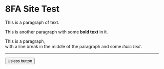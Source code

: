 <html>
  <h1>8FA Site Test</h1>
<head>
</head>
<body>
  <p>This is a paragraph of text.</p>
  <p>This is another paragraph with some <strong>bold text</strong> in it.</p>
  <p>This is a paragraph,<br>with a line break in the middle of the paragraph and some <em>italic text</em>.</p>
<hr>
<button>Usless button</button>
</body>
</html>
